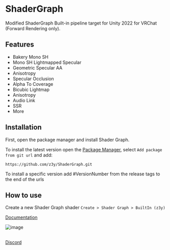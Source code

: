 # ShaderGraph
Modified ShaderGraph Built-in pipeline target for Unity 2022 for VRChat (Forward Rendering only).

## Features
- Bakery Mono SH
- Mono SH Lightmapped Specular
- Geometric Specular AA
- Anisotropy
- Specular Occlusion
- Alpha To Coverage
- Bicubic Lightmap
- Anisotropy
- Audio Link
- SSR
- More


## Installation

First, open the package manager and install Shader Graph.

To install the latest version open the [Package Manager](https://user-images.githubusercontent.com/33181641/210658098-851627b9-c67d-4fab-a493-94e2c8bb53e3.png), select `Add package from git url` and add:

```
https://github.com/z3y/ShaderGraph.git
```

To install a specific version add #VersionNumber from the release tags to the end of the urls


## How to use
Create a new Shader Graph shader `Create > Shader Graph > BuiltIn (z3y)`

[Documentation](https://github.com/z3y/ShaderGraph/blob/main/Documentation.md)

![image](https://github.com/z3y/ShaderGraph/assets/33181641/5dc732c9-5518-4661-985c-073d067f412d)

##

[Discord](https://discord.gg/bw46tKgRFT)
